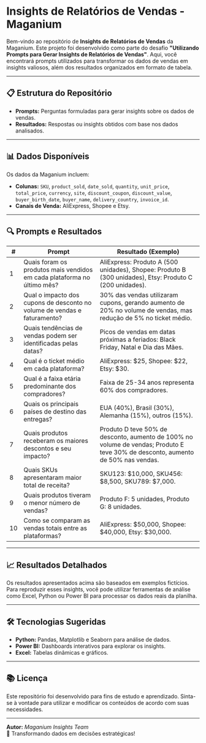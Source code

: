 # Insights de Relatórios de Vendas - Maganium  

Bem-vindo ao repositório de **Insights de Relatórios de Vendas** da Maganium. Este projeto foi desenvolvido como parte do desafio **"Utilizando Prompts para Gerar Insights de Relatórios de Vendas"**. Aqui, você encontrará prompts utilizados para transformar os dados de vendas em insights valiosos, além dos resultados organizados em formato de tabela.

---

## 📋 Estrutura do Repositório  
- **Prompts:** Perguntas formuladas para gerar insights sobre os dados de vendas.  
- **Resultados:** Respostas ou insights obtidos com base nos dados analisados.  

---

## 📊 Dados Disponíveis  
Os dados da Maganium incluem:  
- **Colunas:** `SKU`, `product_sold`, `date_sold`, `quantity`, `unit_price`, `total_price`, `currency`, `site`, `discount_coupon`, `discount_value`, `buyer_birth_date`, `buyer_name`, `delivery_country`, `invoice_id`.  
- **Canais de Venda:** AliExpress, Shopee e Etsy.  

---

## 🔍 Prompts e Resultados  

| **#** | **Prompt**                                                                 | **Resultado (Exemplo)**                                                                                                                                                     |
|-------|-----------------------------------------------------------------------------|---------------------------------------------------------------------------------------------------------------------------------------------------------------------------|
| 1     | Quais foram os produtos mais vendidos em cada plataforma no último mês?     | AliExpress: Produto A (500 unidades), Shopee: Produto B (300 unidades), Etsy: Produto C (200 unidades).                                                                   |
| 2     | Qual o impacto dos cupons de desconto no volume de vendas e faturamento?    | 30% das vendas utilizaram cupons, gerando aumento de 20% no volume de vendas, mas redução de 5% no ticket médio.                                                          |
| 3     | Quais tendências de vendas podem ser identificadas pelas datas?             | Picos de vendas em datas próximas a feriados: Black Friday, Natal e Dia das Mães.                                                                                         |
| 4     | Qual é o ticket médio em cada plataforma?                                   | AliExpress: $25, Shopee: $22, Etsy: $30.                                                                                                                                  |
| 5     | Qual é a faixa etária predominante dos compradores?                         | Faixa de 25-34 anos representa 60% dos compradores.                                                                                                                      |
| 6     | Quais os principais países de destino das entregas?                        | EUA (40%), Brasil (30%), Alemanha (15%), outros (15%).                                                                                                                   |
| 7     | Quais produtos receberam os maiores descontos e seu impacto?               | Produto D teve 50% de desconto, aumento de 100% no volume de vendas; Produto E teve 30% de desconto, aumento de 50% nas vendas.                                           |
| 8     | Quais SKUs apresentaram maior total de receita?                            | SKU123: $10,000, SKU456: $8,500, SKU789: $7,000.                                                                                                                         |
| 9     | Quais produtos tiveram o menor número de vendas?                           | Produto F: 5 unidades, Produto G: 8 unidades.                                                                                                                            |
| 10    | Como se comparam as vendas totais entre as plataformas?                    | AliExpress: $50,000, Shopee: $40,000, Etsy: $30,000.                                                                                                                     |

---

## 📈 Resultados Detalhados  

Os resultados apresentados acima são baseados em exemplos fictícios. Para reproduzir esses insights, você pode utilizar ferramentas de análise como Excel, Python ou Power BI para processar os dados reais da planilha.  

---

## 🛠️ Tecnologias Sugeridas  
- **Python:** Pandas, Matplotlib e Seaborn para análise de dados.  
- **Power BI:** Dashboards interativos para explorar os insights.  
- **Excel:** Tabelas dinâmicas e gráficos.  

---

## 📚 Licença  
Este repositório foi desenvolvido para fins de estudo e aprendizado. Sinta-se à vontade para utilizar e modificar os conteúdos de acordo com suas necessidades.  

---

**Autor:** *Maganium Insights Team*  
🚀 Transformando dados em decisões estratégicas!
